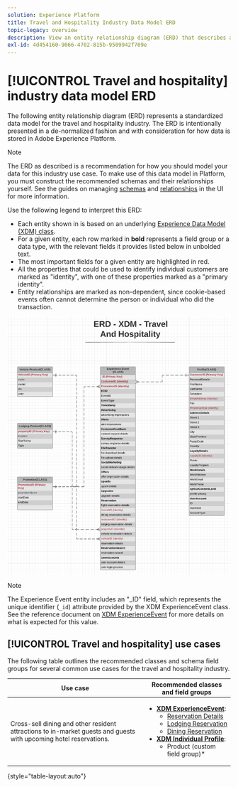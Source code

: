 ```yaml
---
solution: Experience Platform
title: Travel and Hospitality Industry Data Model ERD
topic-legacy: overview
description: View an entity relationship diagram (ERD) that describes a standardized data model for the travel and hospitality industry, compatible with Experience Data Model (XDM) for use in Adobe Experience Platform.
exl-id: 4d454160-9066-4702-815b-9509942f709e
---
```

# [!UICONTROL Travel and hospitality] industry data model ERD

The following entity relationship diagram (ERD) represents a standardized data model for the travel and hospitality industry. The ERD is intentionally presented in a de-normalized fashion and with consideration for how data is stored in Adobe Experience Platform.

>[!NOTE]
>
>The ERD as described is a recommendation for how you should model your data for this industry use case. To make use of this data model in Platform, you must construct the recommended schemas and their relationships yourself. See the guides on managing [schemas](../../ui/resources/schemas.md) and [relationships](../../tutorials/relationship-ui.md) in the UI for more information.

Use the following legend to interpret this ERD:

* Each entity shown in is based on an underlying [Experience Data Model (XDM) class](../composition.md#class).
* For a given entity, each row marked in **bold** represents a field group or a data type, with the relevant fields it provides listed below in unbolded text.
* The most important fields for a given entity are highlighted in red.
* All the properties that could be used to identify individual customers are marked as "identity", with one of these properties marked as a "primary identity".
* Entity relationships are marked as non-dependent, since cookie-based events often cannot determine the person or individual who did the transaction.

![](../../images/industries/travel-hospitality.png)

>[!NOTE]
>
>The Experience Event entity includes an "_ID" field, which represents the unique identifier (`_id`) attribute provided by the XDM ExperienceEvent class. See the reference document on [XDM ExperienceEvent](../../classes/experienceevent.md) for more details on what is expected for this value.

## [!UICONTROL Travel and hospitality] use cases

The following table outlines the recommended classes and schema field groups for several common use cases for the travel and hospitality industry.

| Use case | Recommended classes and field groups |
| --- | --- |
| Cross-sell dining and other resident attractions to in-market guests and guests with upcoming hotel reservations. | <ul><li>**[XDM ExperienceEvent](../../classes/experienceevent.md)**:<ul><li>[Reservation Details](../../field-groups/event/reservation-details.md)</li><li>[Lodging Reservation](../../field-groups/event/lodging-reservation.md)</li><li>[Dining Reservation](../../field-groups/event/dining-reservation.md)</li></ul></li><li>**[XDM Individual Profile](../../classes/individual-profile.md)**:<ul><li>Product (custom field group)\*</li></ul></li></ul> |

{style="table-layout:auto"}
